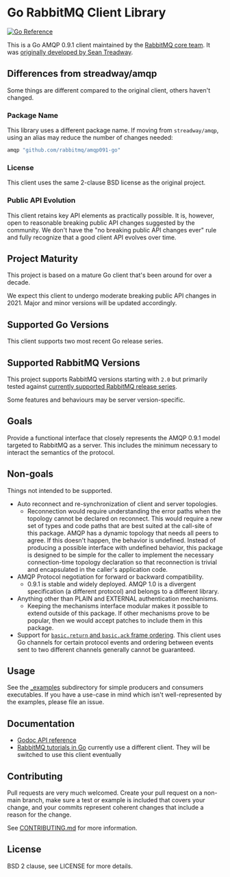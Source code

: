 # Go RabbitMQ Client Library

[![Go Reference](https://pkg.go.dev/badge/github.com/rabbitmq/amqp091-go.svg)](https://pkg.go.dev/github.com/rabbitmq/amqp091-go)

This is a Go AMQP 0.9.1 client maintained by the [RabbitMQ core team](https://github.com/rabbitmq).
It was [originally developed by Sean Treadway](https://github.com/streadway/amqp).

## Differences from streadway/amqp

Some things are different compared to the original client,
others haven't changed.

### Package Name

This library uses a different package name. If moving from `streadway/amqp`,
using an alias may reduce the number of changes needed:

``` go
amqp "github.com/rabbitmq/amqp091-go"
```

### License

This client uses the same 2-clause BSD license as the original project.

### Public API Evolution

 This client retains key API elements as practically possible.
 It is, however, open to reasonable breaking public API changes suggested by the community.
 We don't have the "no breaking public API changes ever" rule and fully recognize
 that a good client API evolves over time.


## Project Maturity

This project is based on a mature Go client that's been around for over a decade.

We expect this client to undergo moderate breaking public API changes in 2021.
Major and minor versions will be updated accordingly.


## Supported Go Versions

This client supports two most recent Go release series.


## Supported RabbitMQ Versions

This project supports RabbitMQ versions starting with `2.0` but primarily tested
against [currently supported RabbitMQ release series](https://www.rabbitmq.com/versions.html).

Some features and behaviours may be server version-specific.

## Goals

Provide a functional interface that closely represents the AMQP 0.9.1 model
targeted to RabbitMQ as a server. This includes the minimum necessary to
interact the semantics of the protocol.

## Non-goals

Things not intended to be supported.

  * Auto reconnect and re-synchronization of client and server topologies.
    * Reconnection would require understanding the error paths when the
      topology cannot be declared on reconnect.  This would require a new set
      of types and code paths that are best suited at the call-site of this
      package.  AMQP has a dynamic topology that needs all peers to agree. If
      this doesn't happen, the behavior is undefined.  Instead of producing a
      possible interface with undefined behavior, this package is designed to
      be simple for the caller to implement the necessary connection-time
      topology declaration so that reconnection is trivial and encapsulated in
      the caller's application code.
  * AMQP Protocol negotiation for forward or backward compatibility.
    * 0.9.1 is stable and widely deployed.  AMQP 1.0 is a divergent
      specification (a different protocol) and belongs to a different library.
  * Anything other than PLAIN and EXTERNAL authentication mechanisms.
    * Keeping the mechanisms interface modular makes it possible to extend
      outside of this package.  If other mechanisms prove to be popular, then
      we would accept patches to include them in this package.
  * Support for [`basic.return` and `basic.ack` frame ordering](https://www.rabbitmq.com/confirms.html#when-publishes-are-confirmed).
    This client uses Go channels for certain protocol events and ordering between
    events sent to two different channels generally cannot be guaranteed.

## Usage

See the [_examples](_examples) subdirectory for simple producers and consumers executables.
If you have a use-case in mind which isn't well-represented by the examples,
please file an issue.

## Documentation

 * [Godoc API reference](http://godoc.org/github.com/rabbitmq/amqp091-go)
 * [RabbitMQ tutorials in Go](https://github.com/rabbitmq/rabbitmq-tutorials/tree/master/go) currently use a different client.
    They will be switched to use this client eventually

## Contributing

Pull requests are very much welcomed.  Create your pull request on a non-main
branch, make sure a test or example is included that covers your change, and
your commits represent coherent changes that include a reason for the change.

See [CONTRIBUTING.md](CONTRIBUTING.md) for more information.

## License

BSD 2 clause, see LICENSE for more details.
